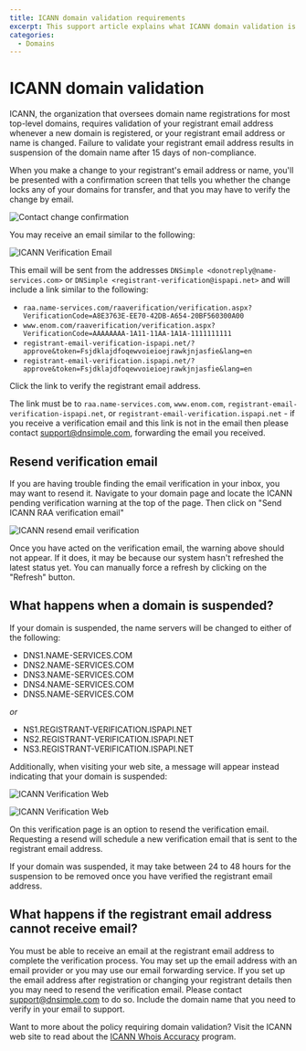 ```yaml
---
title: ICANN domain validation requirements
excerpt: This support article explains what ICANN domain validation is and how to ensure that your domain name is not suspended by ICANN due to non-validation.
categories:
  - Domains
---
```


# ICANN domain validation

ICANN, the organization that oversees domain name registrations for most top-level domains, requires validation of your registrant email address whenever a new domain is registered, or your registrant email address or name is changed. Failure to validate your registrant email address results in suspension of the domain name after 15 days of non-compliance.

When you make a change to your registrant's email address or name, you'll be presented with a confirmation screen that tells you whether the change locks any of your domains for transfer, and that you may have to verify the change by email.

![Contact change confirmation](/files/contact-change.png)

You may receive an email similar to the following:

![ICANN Verification Email](/files/icann-verification-email.png)

This email will be sent from the addresses `DNSimple <donotreply@name-services.com>` or `DNSimple <registrant-verification@ispapi.net>` and will include a link similar to the following:
- `raa.name-services.com/raaverification/verification.aspx?VerificationCode=A8E3763E-EE70-42DB-A654-20BF560300A00`
- `www.enom.com/raaverification/verification.aspx?VerificationCode=AAAAAAAA-1A11-11AA-1A1A-1111111111`
- `registrant-email-verification-ispapi.net/?approve&token=Fsjdklajdfoqewvoieioejrawkjnjasfie&lang=en`
- `registrant-email-verification.ispapi.net/?approve&token=Fsjdklajdfoqewvoieioejrawkjnjasfie&lang=en`

Click the link to verify the registrant email address.

The link must be to `raa.name-services.com`, `www.enom.com`, `registrant-email-verification-ispapi.net`, or `registrant-email-verification.ispapi.net` - if you receive a verification email and this link is not in the email then please contact support@dnsimple.com, forwarding the email you received.

## Resend verification email

If you are having trouble finding the email verification in your inbox, you may want to resend it. Navigate to your domain page and locate the ICANN pending verification warning at the top of the page. Then click on "Send ICANN RAA verification email"

![ICANN resend email verification](/files/raa-resend-email-verification.png)

Once you have acted on the verification email, the warning above should not appear. If it does, it may be because our system hasn't refreshed the latest status yet. You can manually force a refresh by clicking on the "Refresh" button.

## What happens when a domain is suspended?

If your domain is suspended, the name servers will be changed to either of the following:

- DNS1.NAME-SERVICES.COM
- DNS2.NAME-SERVICES.COM
- DNS3.NAME-SERVICES.COM
- DNS4.NAME-SERVICES.COM
- DNS5.NAME-SERVICES.COM

_or_

- NS1.REGISTRANT-VERIFICATION.ISPAPI.NET
- NS2.REGISTRANT-VERIFICATION.ISPAPI.NET
- NS3.REGISTRANT-VERIFICATION.ISPAPI.NET

Additionally, when visiting your web site, a message will appear instead indicating that your domain is suspended:

![ICANN Verification Web](/files/icann-verification-web.png)

![ICANN Verification Web](/files/icann-verification-web-2.png)

On this verification page is an option to resend the verification email. Requesting a resend will schedule a new verification email that is sent to the registrant email address.

<note>
If your domain was suspended, it may take between 24 to 48 hours for the suspension to be removed once you have verified the registrant email address.
</note>

## What happens if the registrant email address cannot receive email?

You must be able to receive an email at the registrant email address to complete the verification process. You may set up the email address with an email provider or you may use our email forwarding service. If you set up the email address after registration or changing your registrant details then you may need to resend the verification email. Please contact support@dnsimple.com to do so. Include the domain name that you need to verify in your email to support.

Want to more about the policy requiring domain validation? Visit the ICANN web site to read about the [ICANN Whois Accuracy](https://www.icann.org/resources/pages/approved-with-specs-2013-09-17-en#whois-accuracy) program.
